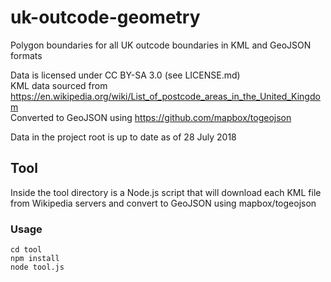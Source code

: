# uk-outcode-geometry

Polygon boundaries for all UK outcode boundaries in KML and GeoJSON formats

Data is licensed under CC BY-SA 3.0 (see LICENSE.md)  
KML data sourced from https://en.wikipedia.org/wiki/List_of_postcode_areas_in_the_United_Kingdom  
Converted to GeoJSON using https://github.com/mapbox/togeojson  

Data in the project root is up to date as of 28 July 2018

## Tool
Inside the tool directory is a Node.js script that will download each KML file from Wikipedia servers and convert to GeoJSON using mapbox/togeojson

### Usage
```
cd tool
npm install
node tool.js
```
